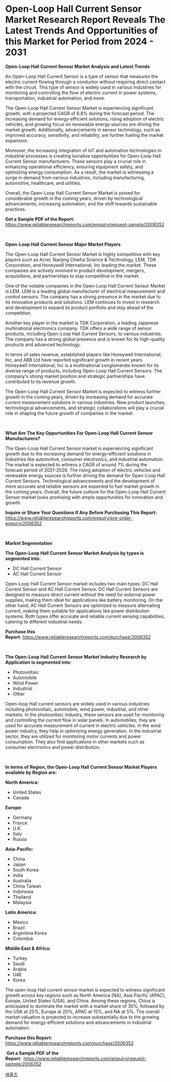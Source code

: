 <p><h1>Open-Loop Hall Current Sensor Market Research Report Reveals The Latest Trends And Opportunities of this Market for Period from 2024 - 2031</h1></p><p><strong>Open-Loop Hall Current Sensor Market Analysis and Latest Trends</strong></p>
<p><p>An Open-Loop Hall Current Sensor is a type of sensor that measures the electric current flowing through a conductor without requiring direct contact with the circuit. This type of sensor is widely used in various industries for monitoring and controlling the flow of electric current in power systems, transportation, industrial automation, and more. </p><p>The Open-Loop Hall Current Sensor Market is experiencing significant growth, with a projected CAGR of 6.8% during the forecast period. The increasing demand for energy-efficient solutions, rising adoption of electric vehicles, and growing focus on renewable energy sources are driving the market growth. Additionally, advancements in sensor technology, such as improved accuracy, sensitivity, and reliability, are further fueling the market expansion.</p><p>Moreover, the increasing integration of IoT and automation technologies in industrial processes is creating lucrative opportunities for Open-Loop Hall Current Sensor manufacturers. These sensors play a crucial role in enhancing operational efficiency, ensuring equipment safety, and optimizing energy consumption. As a result, the market is witnessing a surge in demand from various industries, including manufacturing, automotive, healthcare, and utilities.</p><p>Overall, the Open-Loop Hall Current Sensor Market is poised for considerable growth in the coming years, driven by technological advancements, increasing automation, and the shift towards sustainable practices.</p></p>
<p><strong>Get a Sample PDF of the Report:&nbsp;</strong> <a href="https://www.reliableresearchreports.com/enquiry/request-sample/2006352">https://www.reliableresearchreports.com/enquiry/request-sample/2006352</a></p>
<p>&nbsp;</p>
<p><strong>Open-Loop Hall Current Sensor Major Market Players</strong></p>
<p><p>The Open-Loop Hall Current Sensor Market is highly competitive with key players such as Acrel, Nanjing Chieful Science & Technology, LEM, TDK Corporation, and Honeywell International, Inc leading the market. These companies are actively involved in product development, mergers, acquisitions, and partnerships to stay competitive in the market.</p><p>One of the notable companies in the Open-Loop Hall Current Sensor Market is LEM. LEM is a leading global manufacturer of electrical measurement and control sensors. The company has a strong presence in the market due to its innovative products and solutions. LEM continues to invest in research and development to expand its product portfolio and stay ahead of the competition.</p><p>Another key player in the market is TDK Corporation, a leading Japanese multinational electronics company. TDK offers a wide range of sensor products, including Open-Loop Hall Current Sensors, to various industries. The company has a strong global presence and is known for its high-quality products and advanced technology.</p><p>In terms of sales revenue, established players like Honeywell International, Inc, and ABB Ltd have reported significant growth in recent years. Honeywell International, Inc is a multinational conglomerate known for its diverse range of products, including Open-Loop Hall Current Sensors. The company's strong market position and strategic partnerships have contributed to its revenue growth.</p><p>The Open-Loop Hall Current Sensor Market is expected to witness further growth in the coming years, driven by increasing demand for accurate current measurement solutions in various industries. New product launches, technological advancements, and strategic collaborations will play a crucial role in shaping the future growth of companies in the market.</p></p>
<p>&nbsp;</p>
<p><strong>What Are The Key Opportunities For Open-Loop Hall Current Sensor Manufacturers?</strong></p>
<p><p>The Open-Loop Hall Current Sensor market is experiencing significant growth due to the increasing demand for energy-efficient solutions in industries like automotive, consumer electronics, and industrial automation. The market is expected to witness a CAGR of around 7% during the forecast period of 2021-2026. The rising adoption of electric vehicles and renewable energy sources is further driving the demand for Open-Loop Hall Current Sensors. Technological advancements and the development of more accurate and reliable sensors are expected to fuel market growth in the coming years. Overall, the future outlook for the Open-Loop Hall Current Sensor market looks promising with ample opportunities for innovation and growth.</p></p>
<p><strong>Inquire or Share Your Questions If Any Before Purchasing This Report:</strong> <a href="https://www.reliableresearchreports.com/enquiry/pre-order-enquiry/2006352">https://www.reliableresearchreports.com/enquiry/pre-order-enquiry/2006352</a></p>
<p>&nbsp;</p>
<p><strong>Market Segmentation</strong></p>
<p><strong>The Open-Loop Hall Current Sensor Market Analysis by types is segmented into:</strong></p>
<p><ul><li>DC Hall Current Sensor</li><li>AC Hall Current Sensor</li></ul></p>
<p><p>Open-Loop Hall Current Sensor market includes two main types: DC Hall Current Sensor and AC Hall Current Sensor. DC Hall Current Sensors are designed to measure direct current without the need for external power supplies, making them ideal for applications like battery monitoring. On the other hand, AC Hall Current Sensors are optimized to measure alternating current, making them suitable for applications like power distribution systems. Both types offer accurate and reliable current sensing capabilities, catering to different industrial needs.</p></p>
<p><strong>Purchase this Report:&nbsp;</strong><a href="https://www.reliableresearchreports.com/purchase/2006352">https://www.reliableresearchreports.com/purchase/2006352</a></p>
<p>&nbsp;</p>
<p><strong>The Open-Loop Hall Current Sensor Market Industry Research by Application is segmented into:</strong></p>
<p><ul><li>Photovoltaic</li><li>Automobile</li><li>Wind Power</li><li>Industrial</li><li>Other</li></ul></p>
<p><p>Open-loop Hall current sensors are widely used in various industries including photovoltaic, automobile, wind power, industrial, and other markets. In the photovoltaic industry, these sensors are used for monitoring and controlling the current flow in solar panels. In automobiles, they are used for accurate measurement of current in electric vehicles. In the wind power industry, they help in optimizing energy generation. In the industrial sector, they are utilized for monitoring motor currents and power consumption. They also find applications in other markets such as consumer electronics and power distribution.</p></p>
<p>&nbsp;</p>
<p><strong>In terms of Region, the Open-Loop Hall Current Sensor Market Players available by Region are:</strong></p>
<p>
    <p> <strong> North America: </strong>
        <ul>
            <li>United States</li>
            <li>Canada</li>
        </ul>
        </p> 
    <p> <strong> Europe: </strong>
        <ul>
            <li>Germany</li>
            <li>France</li>
            <li>U.K.</li>
            <li>Italy</li>
            <li>Russia</li>
        </ul>
        </p> 
    <p> <strong> Asia-Pacific: </strong>
        <ul>
            <li>China</li>
            <li>Japan</li>
            <li>South Korea</li>
            <li>India</li>
            <li>Australia</li>
            <li>China Taiwan</li>
            <li>Indonesia</li>
            <li>Thailand</li>
            <li>Malaysia</li>
        </ul>
        </p> 
    <p> <strong> Latin America: </strong>
        <ul>
            <li>Mexico</li>
            <li>Brazil</li>
            <li>Argentina Korea</li>
            <li>Colombia</li>
        </ul>
        </p> 
    <p> <strong> Middle East & Africa: </strong>
        <ul>
            <li>Turkey</li>
            <li>Saudi</li>
            <li>Arabia</li>
            <li>UAE</li>
            <li>Korea</li>
        </ul>
    </p>
    </p>
<p><p>The open-loop Hall current sensor market is expected to witness significant growth across key regions such as North America (NA), Asia Pacific (APAC), Europe, United States (USA), and China. Among these regions, China is anticipated to dominate the market with a market share of 35%, followed by the USA at 25%, Europe at 20%, APAC at 15%, and NA at 5%. The overall market valuation is projected to increase substantially due to the growing demand for energy-efficient solutions and advancements in industrial automation.</p></p>
<p><strong>Purchase this Report: </strong><a href="https://www.reliableresearchreports.com/purchase/2006352">https://www.reliableresearchreports.com/purchase/2006352</a></p>
<p>&nbsp;<strong>Get a Sample PDF of the Report:&nbsp;&nbsp;</strong><a href="https://www.reliableresearchreports.com/enquiry/request-sample/2006352">https://www.reliableresearchreports.com/enquiry/request-sample/2006352</a></p>
<p><strong></strong></p>
<p><p><a href="https://github.com/xvz497517413/Market-Research-Report-List-1/blob/main/289660113371.md">에퓨즈</a></p></p>